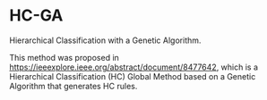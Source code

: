 # HC-GA
Hierarchical Classification with a Genetic Algorithm.

This method was proposed in https://ieeexplore.ieee.org/abstract/document/8477642, which is a Hierarchical Classification (HC) Global Method based on a Genetic Algorithm that generates HC rules.
